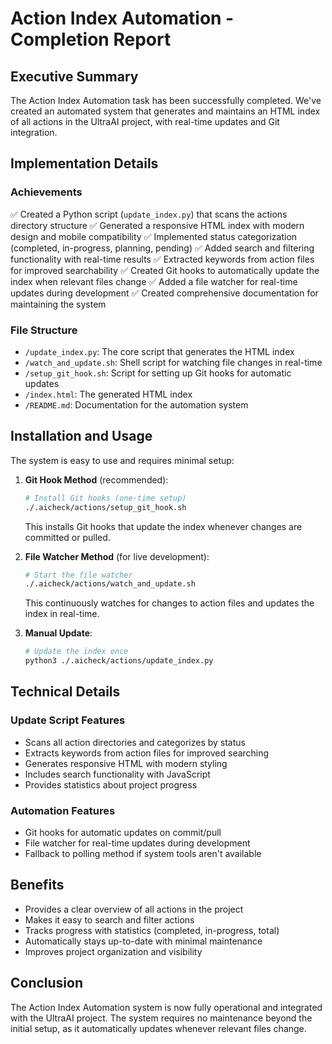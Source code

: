# Action Index Automation - Completion Report

## Executive Summary

The Action Index Automation task has been successfully completed. We've created an automated system that generates and maintains an HTML index of all actions in the UltraAI project, with real-time updates and Git integration.

## Implementation Details

### Achievements

✅ Created a Python script (`update_index.py`) that scans the actions directory structure
✅ Generated a responsive HTML index with modern design and mobile compatibility
✅ Implemented status categorization (completed, in-progress, planning, pending)
✅ Added search and filtering functionality with real-time results
✅ Extracted keywords from action files for improved searchability
✅ Created Git hooks to automatically update the index when relevant files change
✅ Added a file watcher for real-time updates during development
✅ Created comprehensive documentation for maintaining the system

### File Structure

- `/update_index.py`: The core script that generates the HTML index
- `/watch_and_update.sh`: Shell script for watching file changes in real-time
- `/setup_git_hook.sh`: Script for setting up Git hooks for automatic updates
- `/index.html`: The generated HTML index
- `/README.md`: Documentation for the automation system

## Installation and Usage

The system is easy to use and requires minimal setup:

1. **Git Hook Method** (recommended):

   ```bash
   # Install Git hooks (one-time setup)
   ./.aicheck/actions/setup_git_hook.sh
   ```

   This installs Git hooks that update the index whenever changes are committed or pulled.

2. **File Watcher Method** (for live development):

   ```bash
   # Start the file watcher
   ./.aicheck/actions/watch_and_update.sh
   ```

   This continuously watches for changes to action files and updates the index in real-time.

3. **Manual Update**:
   ```bash
   # Update the index once
   python3 ./.aicheck/actions/update_index.py
   ```

## Technical Details

### Update Script Features

- Scans all action directories and categorizes by status
- Extracts keywords from action files for improved searching
- Generates responsive HTML with modern styling
- Includes search functionality with JavaScript
- Provides statistics about project progress

### Automation Features

- Git hooks for automatic updates on commit/pull
- File watcher for real-time updates during development
- Fallback to polling method if system tools aren't available

## Benefits

- Provides a clear overview of all actions in the project
- Makes it easy to search and filter actions
- Tracks progress with statistics (completed, in-progress, total)
- Automatically stays up-to-date with minimal maintenance
- Improves project organization and visibility

## Conclusion

The Action Index Automation system is now fully operational and integrated with the UltraAI project. The system requires no maintenance beyond the initial setup, as it automatically updates whenever relevant files change.
